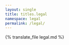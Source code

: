 ```yaml
---
layout: single
title: titles.legal
namespace: legal
permalink: /legal/
---
```


{% translate_file legal.md %}
